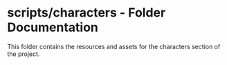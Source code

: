 # scripts/characters - Folder Documentation
This folder contains the resources and assets for the characters section of the project.
